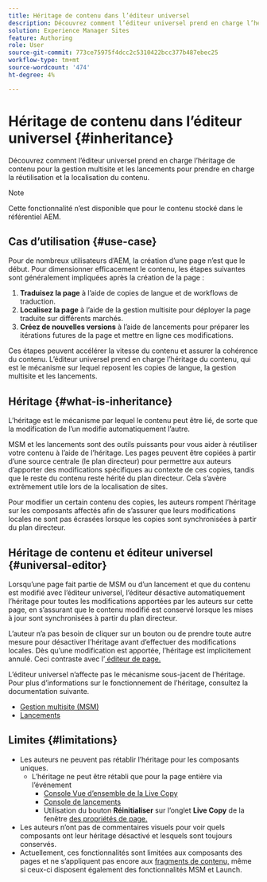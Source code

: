 ```yaml
---
title: Héritage de contenu dans l’éditeur universel
description: Découvrez comment l’éditeur universel prend en charge l’héritage de contenu pour la gestion multisite et les lancements pour prendre en charge la réutilisation et la localisation du contenu.
solution: Experience Manager Sites
feature: Authoring
role: User
source-git-commit: 773ce75975f4dcc2c5310422bcc377b487ebec25
workflow-type: tm+mt
source-wordcount: '474'
ht-degree: 4%

---
```



# Héritage de contenu dans l’éditeur universel {#inheritance}

Découvrez comment l’éditeur universel prend en charge l’héritage de contenu pour la gestion multisite et les lancements pour prendre en charge la réutilisation et la localisation du contenu.

>[!NOTE]
>
>Cette fonctionnalité n’est disponible que pour le contenu stocké dans le référentiel AEM.

## Cas d’utilisation {#use-case}

Pour de nombreux utilisateurs d’AEM, la création d’une page n’est que le début. Pour dimensionner efficacement le contenu, les étapes suivantes sont généralement impliquées après la création de la page :

1. **Traduisez la page** à l’aide de copies de langue et de workflows de traduction.
1. **Localisez la page** à l’aide de la gestion multisite pour déployer la page traduite sur différents marchés.
1. **Créez de nouvelles versions** à l’aide de lancements pour préparer les itérations futures de la page et mettre en ligne ces modifications.

Ces étapes peuvent accélérer la vitesse du contenu et assurer la cohérence du contenu. L’éditeur universel prend en charge l’héritage du contenu, qui est le mécanisme sur lequel reposent les copies de langue, la gestion multisite et les lancements.

## Héritage {#what-is-inheritance}

L’héritage est le mécanisme par lequel le contenu peut être lié, de sorte que la modification de l’un modifie automatiquement l’autre.

MSM et les lancements sont des outils puissants pour vous aider à réutiliser votre contenu à l’aide de l’héritage. Les pages peuvent être copiées à partir d’une source centrale (le plan directeur) pour permettre aux auteurs d’apporter des modifications spécifiques au contexte de ces copies, tandis que le reste du contenu reste hérité du plan directeur. Cela s’avère extrêmement utile lors de la localisation de sites.

Pour modifier un certain contenu des copies, les auteurs rompent l’héritage sur les composants affectés afin de s’assurer que leurs modifications locales ne sont pas écrasées lorsque les copies sont synchronisées à partir du plan directeur.

## Héritage de contenu et éditeur universel {#universal-editor}

Lorsqu’une page fait partie de MSM ou d’un lancement et que du contenu est modifié avec l’éditeur universel, l’éditeur désactive automatiquement l’héritage pour toutes les modifications apportées par les auteurs sur cette page, en s’assurant que le contenu modifié est conservé lorsque les mises à jour sont synchronisées à partir du plan directeur.

L’auteur n’a pas besoin de cliquer sur un bouton ou de prendre toute autre mesure pour désactiver l’héritage avant d’effectuer des modifications locales. Dès qu’une modification est apportée, l’héritage est implicitement annulé. Ceci contraste avec l’[ éditeur de page.](/help/sites-cloud/authoring/page-editor/edit-content.md#inherited-components)

L’éditeur universel n’affecte pas le mécanisme sous-jacent de l’héritage. Pour plus d’informations sur le fonctionnement de l’héritage, consultez la documentation suivante.

* [Gestion multisite (MSM)](/help/sites-cloud/administering/msm/overview.md)
* [Lancements](/help/sites-cloud/authoring/launches/overview.md)

## Limites {#limitations}

* Les auteurs ne peuvent pas rétablir l’héritage pour les composants uniques.
   * L’héritage ne peut être rétabli que pour la page entière via l’événement
      * [Console Vue d’ensemble de la Live Copy](/help/sites-cloud/administering/msm/live-copy-overview.md)
      * [Console de lancements](/help/sites-cloud/authoring/launches/overview.md#the-launches-console)
      * Utilisation du bouton **Réinitialiser** sur l’onglet **Live Copy** de la fenêtre [ des propriétés de page.](/help/sites-cloud/authoring/sites-console/page-properties.md)
* Les auteurs n’ont pas de commentaires visuels pour voir quels composants ont leur héritage désactivé et lesquels sont toujours conservés.
* Actuellement, ces fonctionnalités sont limitées aux composants des pages et ne s’appliquent pas encore aux [fragments de contenu,](/help/sites-cloud/administering/content-fragments/overview.md) même si ceux-ci disposent également des fonctionnalités MSM et Launch.
